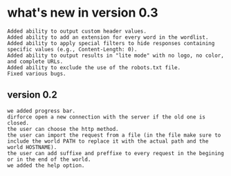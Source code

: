 # **what's new in version 0.3**
    Added ability to output custom header values.
    Added ability to add an extension for every word in the wordlist.
    Added ability to apply special filters to hide responses containing specific values (e.g., Content-Length: 0).
    Added ability to output results in "lite mode" with no logo, no color, and complete URLs.
    Added ability to exclude the use of the robots.txt file.
    Fixed various bugs.
## **version 0.2**
    we added progress bar.
    dirforce open a new connection with the server if the old one is closed.
    the user can choose the http method.
    the user can import the request from a file (in the file make sure to include the world PATH to replace it with the actual path and the world HOSTNAME).
    the user can add suffixe and preffixe to every request in the begining or in the end of the world.
    we added the help option.
